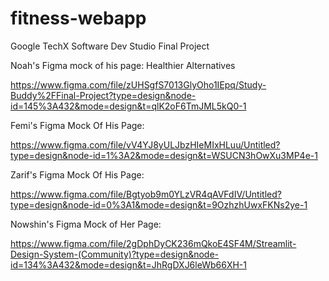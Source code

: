 # fitness-webapp
Google TechX Software Dev Studio Final Project

Noah's Figma mock of his page: Healthier Alternatives

https://www.figma.com/file/zUHSgfS7013GlyOho1IEpq/Study-Buddy%2FFinal-Project?type=design&node-id=145%3A432&mode=design&t=qlK2oF6TmJML5kQ0-1

Femi's Figma Mock Of His Page:

https://www.figma.com/file/vV4YJ8yULJbzHIeMIxHLuu/Untitled?type=design&node-id=1%3A2&mode=design&t=WSUCN3hOwXu3MP4e-1

Zarif's Figma Mock Of His Page:

https://www.figma.com/file/Bgtyob9m0YLzVR4qAVFdIV/Untitled?type=design&node-id=0%3A1&mode=design&t=9OzhzhUwxFKNs2ye-1

Nowshin's Figma Mock of Her Page:

https://www.figma.com/file/2gDphDyCK236mQkoE4SF4M/Streamlit-Design-System-(Community)?type=design&node-id=134%3A432&mode=design&t=JhRgDXJ6leWb66XH-1

